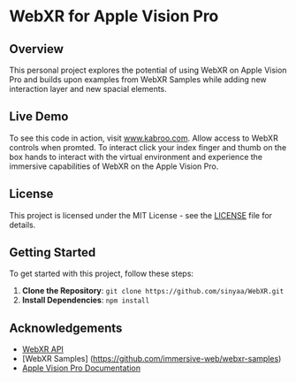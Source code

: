 # WebXR for Apple Vision Pro

## Overview

This personal project explores the potential of using WebXR on Apple Vision Pro and builds upon examples from WebXR Samples while adding new interaction layer and new spacial elements.

## Live Demo
To see this code in action, visit www.kabroo.com. Allow access to WebXR controls when promted. To interact click your index finger and thumb on the box hands to interact with the virtual environment and experience the immersive capabilities of WebXR on the Apple Vision Pro.

## License

This project is licensed under the MIT License - see the [LICENSE](LICENSE) file for details.

## Getting Started

To get started with this project, follow these steps:

1. **Clone the Repository**: `git clone https://github.com/sinyaa/WebXR.git`
2. **Install Dependencies**: `npm install`


## Acknowledgements

- [WebXR API](https://immersive-web.github.io/webxr/)
- [WebXR Samples] (https://github.com/immersive-web/webxr-samples)
- [Apple Vision Pro Documentation](https://developer.apple.com/documentation/vision)
